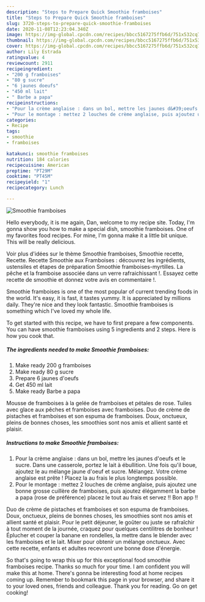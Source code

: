 ```yaml
---
description: "Steps to Prepare Quick Smoothie framboises"
title: "Steps to Prepare Quick Smoothie framboises"
slug: 3720-steps-to-prepare-quick-smoothie-framboises
date: 2020-11-08T12:23:04.340Z
image: https://img-global.cpcdn.com/recipes/bbcc5167275ffb6d/751x532cq70/smoothie-framboises-photo-principale-de-la-recette.jpg
thumbnail: https://img-global.cpcdn.com/recipes/bbcc5167275ffb6d/751x532cq70/smoothie-framboises-photo-principale-de-la-recette.jpg
cover: https://img-global.cpcdn.com/recipes/bbcc5167275ffb6d/751x532cq70/smoothie-framboises-photo-principale-de-la-recette.jpg
author: Lily Estrada
ratingvalue: 4
reviewcount: 2911
recipeingredient:
- "200 g framboises"
- "80 g sucre"
- "6 jaunes doeufs"
- "450 ml lait"
- " Barbe a papa"
recipeinstructions:
- "Pour la crème anglaise : dans un bol, mettre les jaunes d&#39;oeufs et le sucre. Dans une casserole, portez le lait à ébullition. Une fois qu&#39;il boue, ajoutez le au mélange jaune d&#39;oeuf et sucre. Mélangez. Votre crème anglaise est prête ! Placez la au frais le plus longtemps possible."
- "Pour le montage : mettez 2 louches de crème anglaise, puis ajoutez une bonne grosse cuillère de framboises, puis ajoutez élégamment la barbe a papa (rose de préférence) placez le tout au frais et servez !! Bon app !!"
categories:
- Recipe
tags:
- smoothie
- framboises

katakunci: smoothie framboises 
nutrition: 184 calories
recipecuisine: American
preptime: "PT29M"
cooktime: "PT45M"
recipeyield: "1"
recipecategory: Lunch

---
```



![Smoothie framboises](https://img-global.cpcdn.com/recipes/bbcc5167275ffb6d/751x532cq70/smoothie-framboises-photo-principale-de-la-recette.jpg)

Hello everybody, it is me again, Dan, welcome to my recipe site. Today, I'm gonna show you how to make a special dish, smoothie framboises. One of my favorites food recipes. For mine, I'm gonna make it a little bit unique. This will be really delicious.

Voir plus d&#39;idées sur le thème Smoothie framboises, Smoothie recette, Recette. Recette Smoothie aux Framboises : découvrez les ingrédients, ustensiles et étapes de préparation Smoothie framboises-myrtilles. La pêche et la framboise associée dans un verre rafraichissant !. Essayez cette recette de smoothie et donnez votre avis en commentaire !.

Smoothie framboises is one of the most popular of current trending foods in the world. It's easy, it is fast, it tastes yummy. It is appreciated by millions daily. They're nice and they look fantastic. Smoothie framboises is something which I've loved my whole life.


To get started with this recipe, we have to first prepare a few components. You can have smoothie framboises using 5 ingredients and 2 steps. Here is how you cook that.

<!--inarticleads1-->

##### The ingredients needed to make Smoothie framboises:

1. Make ready 200 g framboises
1. Make ready 80 g sucre
1. Prepare 6 jaunes d&#39;oeufs
1. Get 450 ml lait
1. Make ready  Barbe a papa


Mousse de framboises à la gelée de framboises et pétales de rose. Tuiles avec glace aux pêches et framboises avec framboises. Duo de crème de pistaches et framboises et son espuma de framboises. Doux, onctueux, pleins de bonnes choses, les smoothies sont nos amis et allient santé et plaisir. 

<!--inarticleads2-->

##### Instructions to make Smoothie framboises:

1. Pour la crème anglaise : dans un bol, mettre les jaunes d&#39;oeufs et le sucre. Dans une casserole, portez le lait à ébullition. Une fois qu&#39;il boue, ajoutez le au mélange jaune d&#39;oeuf et sucre. Mélangez. Votre crème anglaise est prête ! Placez la au frais le plus longtemps possible.
1. Pour le montage : mettez 2 louches de crème anglaise, puis ajoutez une bonne grosse cuillère de framboises, puis ajoutez élégamment la barbe a papa (rose de préférence) placez le tout au frais et servez !! Bon app !!


Duo de crème de pistaches et framboises et son espuma de framboises. Doux, onctueux, pleins de bonnes choses, les smoothies sont nos amis et allient santé et plaisir. Pour le petit déjeuner, le goûter ou juste se rafraîchir à tout moment de la journée, craquez pour quelques centilitres de bonheur ! Éplucher et couper la banane en rondelles, la mettre dans le blender avec les framboises et le lait. Mixer pour obtenir un mélange onctueux. Avec cette recette, enfants et adultes recevront une bonne dose d&#39;énergie. 

So that's going to wrap this up for this exceptional food smoothie framboises recipe. Thanks so much for your time. I am confident you will make this at home. There's gonna be interesting food at home recipes coming up. Remember to bookmark this page in your browser, and share it to your loved ones, friends and colleague. Thank you for reading. Go on get cooking!
